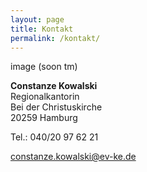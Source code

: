 ```yaml
---
layout: page
title: Kontakt
permalink: /kontakt/
---
```


image (soon tm)

**Constanze Kowalski**  
Regionalkantorin  
Bei der Christuskirche  
20259 Hamburg  

Tel.: 040/20 97 62 21

constanze.kowalski@ev-ke.de
